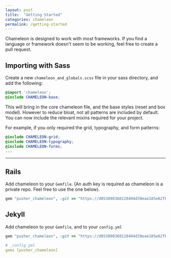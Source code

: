 ```yaml
---
layout: post
title:  "Getting Started"
categories: chameleon
permalink: /getting-started
---
```


Chameleon is designed to work with most frameworks. If you find a language or framework doesn't seem to be working, feel free to create a pull request.

## Importing with Sass

Create a new `chameleon_and_globals.scss` file in your sass directory, and add the following:

```scss
@import 'chameleon';
@include CHAMELEON-base;
```

This will bring in the core chameleon file, and the base styles (reset and box model). However to reduce bloat, not all patterns are included by default. You can now include the relevant mixins required for your project.

For example, if you only required the grid, typography, and form patterns:

```scss
@include CHAMELEON-grid;
@include CHAMELEON-typography;
@include CHAMELEON-forms;
...
```
***

## Rails
Add chameleon to your `Gemfile`. (An auth key is required as chameleon is a private repo. Feel free to use the one below).

```ruby
gem "pusher_chameleon", :git => "https://d053890360120494d39eae185e62fb33d36263c6:x-oauth-basic@github.com/pusher/chameleon.git"
```

## Jekyll

Add chameleon to your `Gemfile`, and to your `config.yml`

```ruby
gem "pusher_chameleon", :git => "https://d053890360120494d39eae185e62fb33d36263c6:x-oauth-basic@github.com/pusher/chameleon.git"
```

```yaml
# _config.yml
gems [pusher_chameleon]
```